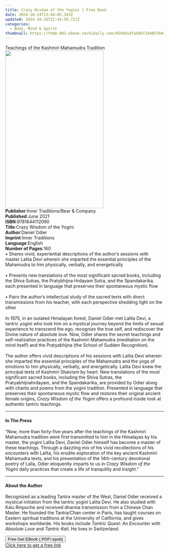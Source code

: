 ```yaml
---
title: Crazy Wisdom of the Yogini | Free Book
date: 2024-10-24T23:44:05.343Z
updated: 2024-10-26T22:44:59.721Z
categories:
  - Body, Mind & Spirit
thumbnail: https://thmb-001-ebook.techidaily.com/0549d18fad9bf244857b8eabb26510ee03458e6c6bec87391858bdf57d525e30.jpg
---
```

<main id="book-container">
  <div class="flex flex-col">
    <div class="book-brief flex-1 py-6 px-4 sm:p-6 md:py-10 md:px-8">
      <!-- brief-->
      <div class="book-brief-main">
        Teachings of the Kashmiri Mahamudra Tradition
      </div>
    </div>
    <div
      class="book-meta-info flex-1 grid gap-4 col-start-1 col-end-3 row-start-1 sm:mb-6 sm:grid-cols-4 lg:gap-6 lg:col-start-2 lg:row-end-6 lg:row-span-6 lg:mb-0"
    >
      <div
        class="book-meta-info-left place-content-center mt-4 p-4 text-sm leading-6 col-start-2 col-span-2 dark:text-slate-400"
      >
        <img
          class="w-full h-500 object-cover rounded-lg sm:h-255 sm:col-span-2 lg:col-span-full"
          src="https://img-001-ebook.techidaily.com/e86920d1d792980aa84848e5802267ad5c5c8283382c13717b94d0e9907d2c7e.jpg"
          alt=""
          width="312"
          height="500"
        />
      </div>
      <div
        class="book-meta-info-right mt-2 col-start-1 row-start-2 col-span-3 self-center"
      >
        <!-- meta data  -->
        <div class="flex flex-col px-4 md:px-8">
          <div class="flex-1">
            <strong>Publisher</strong>:<span class="px-2"
              >Inner Traditions/Bear &amp; Company</span
            >
          </div>
          <div class="flex-1">
            <strong>Published</strong>:<span class="px-2">June 2021</span>
          </div>
          <div class="flex-1">
            <strong>ISBN</strong>:<span class="px-2">9781644112090</span>
          </div>
          <div class="flex-1">
            <strong>Title</strong>:<span class="px-2"
              >Crazy Wisdom of the Yogini</span
            >
          </div>
          <div class="flex-1">
            <strong>Author</strong>:<span class="px-2">Daniel Odier</span>
          </div>
          <div class="flex-1">
            <strong>Imprint</strong>:<span class="px-2">Inner Traditions</span>
          </div>
          <div class="flex-1">
            <strong>Language</strong>:<span class="px-2">English</span>
          </div>
          <div class="flex-1">
            <strong>Number of Pages</strong>:<span class="px-2">160</span>
          </div>
        </div>
      </div>
    </div>
    <div class="book-description flex-1 py-6 px-4 sm:p-6 md:py-10 md:px-8">
      <div class="book-description-main">
        <div accordion-content="" id="description">
          • Shares vivid, experiential descriptions of the author’s sessions
          with master Lalita Devi wherein she imparted the essential principles
          of the Mahamudra to him physically, verbally, and energetically
          <br /><br />• Presents new translations of the most significant sacred
          books, including the Shiva Sutras, the Pratybhijna Hrdayam Sutra, and
          the Spandakarika, each presented in language that preserves their
          spontaneous mystic flow <br /><br />• Pairs the author’s intellectual
          study of the sacred texts with direct transmissions from his teacher,
          with each perspective shedding light on the other <br /><br />In 1975,
          in an isolated Himalayan forest, Daniel Odier met Lalita Devi, a
          tantric yogini who took him on a mystical journey beyond the limits of
          sexual experience to transcend the ego, recognize the true self, and
          rediscover the Divine nature of absolute love. Now, Odier shares the
          secret teachings and self-realization practices of the Kashmiri
          Mahamudra (meditation on the mind itself) and the Pratyabhijna (the
          School of Sudden Recognition).<br /><br />The author offers vivid
          descriptions of his sessions with Lalita Devi wherein she imparted the
          essential principles of the Mahamudra and the yoga of emotions to him
          physically, verbally, and energetically. Lalita Devi knew the
          principal texts of Kashmiri Shaivism by heart. New translations of the
          most significant sacred books, including the Shiva Sutras, the
          Pratyabhijnahrdayam, and the Spandakarika, are provided by Odier along
          with chants and poems from the yogini tradition. Presented in language
          that preserves their spontaneous mystic flow and restores their
          original ancient female origins,
          <i>Crazy Wisdom of the Yogini</i> offers a profound inside look at
          authentic tantric teachings.
        </div>
        <div class="accordion-fader"></div>
      </div>
    </div>
    <div class="book-excerpts flex-1 py-6 px-4 sm:p-6 md:py-10 md:px-8">
      <!-- excerpts-->
      <div class="book-excerpts-main">
        <hr />
        <h4 class="placeholder placeholder-heading">
          <span>In The Press</span>
        </h4>
        <p>
          “Now, more than forty-five years after the teachings of the Kashmiri
          Mahamudra tradition were first transmitted to him in the Himalayas by
          his master, the yogini Lalita Devi, Daniel Odier himself has become a
          master of these teachings. Through a dazzling mix of his vivid
          recollections of his encounters with Lalita, his erudite exploration
          of the key ancient Kashmiri Mahamudra texts, and his presentation of
          the 14th-century devotional poetry of Lalla, Odier eloquently imparts
          to us in <i>Crazy Wisdom of the Yogini</i> daily practices that create
          a life of tranquility and insight.”
        </p>
      </div>
    </div>
    <div class="book-about-author flex-1 py-6 px-4 sm:p-6 md:py-10 md:px-8">
      <!-- about author-->
      <div class="book-main-author-main">
        <hr />
        <h4 class="placeholder placeholder-heading">
          <span>About the Author</span>
        </h4>
        <p>
          Recognized as a leading Tantra master of the West, Daniel Odier
          received a mystical initiation from the tantric yogini Lalita Devi. He
          also studied with Kalu Rinpoche and received dharma transmission from
          a Chinese Chan Master. He founded the Tantra/Chan center in Paris, has
          taught courses on Eastern spiritual traditions at the University of
          California, and gives workshops worldwide. His books include
          <i>Tantric Quest: An Encounter with Absolute Love</i> and
          <i>Tantric Kali</i>. He lives in Switzerland.
        </p>
      </div>
    </div>
    <div class="book-free-get flex-1 py-6 px-4 sm:p-6 md:py-10 md:px-8">
      <button
        id="btn-free-get"
        class="bg-blue-500 hover:bg-blue-700 text-white font-bold py-2 px-4 rounded"
      >
        Free Get EBook (.PDF/.epub)
      </button>
      <div id="countdown-display" class="px-2 text-lg mt-2"></div>
      <a
        id="free-link"
        class="hidden bg-blue-500 hover:bg-blue-700 text-white font-bold py-2 px-4 rounded"
        href="https://www.ebooks.com/en-us/book/210133168/crazy-wisdom-of-the-yogini/daniel-odier/"
        target="_blank"
        >Click here to get a free link</a
      >
    </div>
    <script>
      let countdownTime = 0;
      let countdownInterval = null;
      document
        .getElementById('btn-free-get')
        .addEventListener('click', startCountdown);
      function startCountdown() {
        countdownTime = new Date().getTime() + 60000 * 3;
        countdownInterval = setInterval(updateCountdown, 1000);
        document.getElementById('btn-free-get').disabled = true;
        document
          .getElementById('btn-free-get')
          .classList.add('bg-gray-500', 'cursor-not-allowed');
      }
      function updateCountdown() {
        let currentTime = new Date().getTime();
        let timeLeft = countdownTime - currentTime;
        let secondsLeft = Math.floor(timeLeft / 1000);
        document.getElementById('countdown-display').innerHTML =
          `Remaining time: ${secondsLeft} seconds.`;
        if (secondsLeft <= 0) {
          clearInterval(countdownInterval);
          document.getElementById('btn-free-get').classList.add('hidden');
          document.getElementById('free-link').classList.remove('hidden');
          document.getElementById('countdown-display').innerHTML = '';
        }
      }
    </script>
  </div>
</main>

<ins class="adsbygoogle"
      style="display:block"
      data-ad-client="ca-pub-7571918770474297"
      data-ad-slot="8358498916"
      data-ad-format="auto"
      data-full-width-responsive="true"></ins>
    